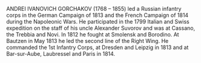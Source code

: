 ANDREI IVANOVICH GORCHAKOV (1768 – 1855) led a Russian infantry corps in the German Campaign of 1813 and the French Campaign of 1814 during the Napoleonic Wars. He participated in the 1799 Italian and Swiss expedition on the staff of his uncle Alexander Suvorov and was at Cassano, the Trebbia and Novi. In 1812 he fought at Smolensk and Borodino. At Bautzen in May 1813 he led the second line of the Right Wing. He commanded the 1st Infantry Corps, at Dresden and Leipzig in 1813 and at Bar-sur-Aube, Laubressel and Paris in 1814.
